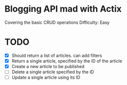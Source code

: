 # Blogging API mad with Actix
Covering the basic CRUD operations
Difficulty: Easy

# TODO
- [x] Should return a list of articles. can add filters 
- [x] Return a single article, specified by the ID of the article 
- [x] Create a new article to be published
- [ ] Delete a single article specified by the ID 
- [ ] Update a single article using its ID 
